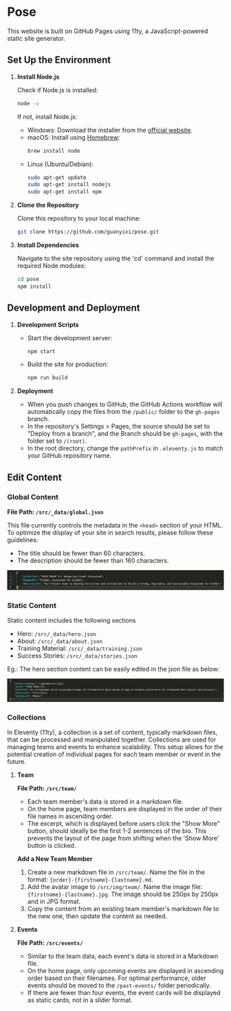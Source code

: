 # Pose

This website is built on GitHub Pages using 11ty, a JavaScript-powered static site generator.

## Set Up the Environment

1. **Install Node.js**

   Check if Node.js is installed:

   ```bash
   node -v
   ```

   If not, install Node.js:

   - Windows: Download the installer from the [official website](https://nodejs.org/en/download/).
   - macOS: Install using [Homebrew](https://brew.sh/):
     ```bash
     brew install node
     ```
   - Linux (Ubuntu/Debian):
     ```bash
     sudo apt-get update
     sudo apt-get install nodejs
     sudo apt-get install npm
     ```

2. **Clone the Repository**

   Clone this repository to your local machine:

   ```bash
   git clone https://github.com/guanyixi/pose.git
   ```

3. **Install Dependencies**

   Navigate to the site repository using the 'cd' command and install the required Node modules:

   ```bash
   cd pose
   npm install
   ```

## Development and Deployment

1. **Development Scripts**

   - Start the development server:

     ```bash
     npm start
     ```

   - Build the site for production:

     ```bash
     npm run build
     ```

2. **Deployment**

   - When you push changes to GitHub, the GitHub Actions workflow will automatically copy the files from the `/public/` folder to the `gh-pages` branch.
   - In the repository's Settings > Pages, the source should be set to "Deploy from a branch", and the Branch should be `gh-pages`, with the folder set to `/(root)`.
   - In the root directory, change the `pathPrefix` in `.eleventy.js` to match your GitHub repository name.

## Edit Content

### **Global Content**

**File Path: `/src/_data/global.json`**

This file currently controls the metadata in the `<head>` section of your HTML. To optimize the display of your site in search results, please follow these guidelines:

- The title should be fewer than 60 characters.
- The description should be fewer than 160 characters.

![Global JSON](./docs/img/global-json.png)

### **Static Content**

Static content includes the following sections

- Hero: `/src/_data/hero.json`
- About: `/src/_data/about.json`
- Training Material: `/src/_data/training.json`
- Success Stories: `/src/_data/stories.json`

Eg.: The hero section content can be easily edited in the json file as below:

![Hero JSON](./docs/img/hero-json.png)

### **Collections**

In Eleventy (11ty), a collection is a set of content, typically markdown files, that can be processed and manipulated together. Collections are used for managing teams and events to enhance scalability. This setup allows for the potential creation of individual pages for each team member or event in the future.

1. **Team**

   **File Path: `/src/team/`**

   - Each team member's data is stored in a markdown file.
   - On the home page, team members are displayed in the order of their file names in ascending order.
   - The excerpt, which is displayed before users click the "Show More" button, should ideally be the first 1-2 sentences of the bio. This prevents the layout of the page from shifting when the 'Show More' button is clicked.

   **Add a New Team Member**

   1. Create a new markdown file in `/src/team/`. Name the file in the format: `{order}-{firstname}-{lastname}.md`.
   2. Add the avatar image to `/src/img/team/`. Name the image file: `{firstname}-{lastname}.jpg`. The image should be 250px by 250px and in JPG format.
   3. Copy the content from an existing team member's markdown file to the new one, then update the content as needed.

2. **Events**

   **File Path: `/src/events/`**

   - Similar to the team data, each event's data is stored in a Markdown file.
   - On the home page, only upcoming events are displayed in ascending order based on their filenames. For optimal performance, older events should be moved to the `/past-events/` folder periodically.
   - If there are fewer than four events, the event cards will be displayed as static cards, not in a slider format. 
